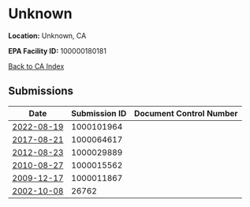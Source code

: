 # Unknown

**Location:** Unknown, CA

**EPA Facility ID:** 100000180181

[Back to CA Index](../../index.md)

## Submissions

| Date | Submission ID | Document Control Number |
|------|--------------|-------------------------|
| [2022-08-19](submissions/1000101964.md) | 1000101964 |  |
| [2017-08-21](submissions/1000064617.md) | 1000064617 |  |
| [2012-08-23](submissions/1000029889.md) | 1000029889 |  |
| [2010-08-27](submissions/1000015562.md) | 1000015562 |  |
| [2009-12-17](submissions/1000011867.md) | 1000011867 |  |
| [2002-10-08](submissions/26762.md) | 26762 |  |
